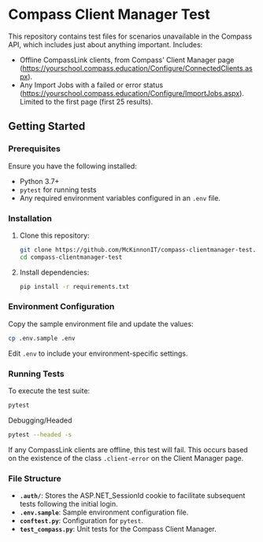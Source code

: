 # Compass Client Manager Test

This repository contains test files for scenarios unavailable in the Compass API, which includes just about anything important.
Includes:

- Offline CompassLink clients, from Compass' Client Manager page (https://yourschool.compass.education/Configure/ConnectedClients.aspx).
- Any Import Jobs with a failed or error status (https://yourschool.compass.education/Configure/ImportJobs.aspx). Limited to the first page (first 25 results).

## Getting Started

### Prerequisites

Ensure you have the following installed:
- Python 3.7+
- `pytest` for running tests
- Any required environment variables configured in an `.env` file.

### Installation

1. Clone this repository:

   ```bash
   git clone https://github.com/McKinnonIT/compass-clientmanager-test.git
   cd compass-clientmanager-test
   ```

2. Install dependencies:

   ```bash
   pip install -r requirements.txt
   ```

### Environment Configuration

Copy the sample environment file and update the values:

```bash
cp .env.sample .env
```

Edit `.env` to include your environment-specific settings.

### Running Tests

To execute the test suite:

```bash
pytest
```

Debugging/Headed
```bash
pytest --headed -s
```

If any CompassLink clients are offline, this test will fail. This occurs based on the existence of the class `.client-error` on the Client Manager page.

### File Structure

- **`.auth/`**: Stores the ASP.NET_SessionId cookie to facilitate subsequent tests following the initial login.
- **`.env.sample`**: Sample environment configuration file.
- **`conftest.py`**: Configuration for `pytest`.
- **`test_compass.py`**: Unit tests for the Compass Client Manager.

